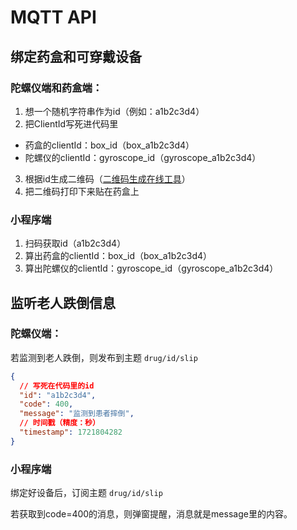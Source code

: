 # MQTT API

## 绑定药盒和可穿戴设备

### 陀螺仪端和药盒端：

1. 想一个随机字符串作为id（例如：a1b2c3d4）
2. 把ClientId写死进代码里
  - 药盒的clientId：box_id（box_a1b2c3d4）
  - 陀螺仪的clientId：gyroscope_id（gyroscope_a1b2c3d4）
3. 根据id生成二维码（[二维码生成在线工具](https://cli.im/)）
4. 把二维码打印下来贴在药盒上

### 小程序端

1. 扫码获取id（a1b2c3d4）
2. 算出药盒的clientId：box_id（box_a1b2c3d4）
3. 算出陀螺仪的clientId：gyroscope_id（gyroscope_a1b2c3d4）

## 监听老人跌倒信息

### 陀螺仪端：

若监测到老人跌倒，则发布到主题 `drug/id/slip`

```json
{
  // 写死在代码里的id
  "id": "a1b2c3d4",
  "code": 400,
  "message": "监测到患者摔倒",
  // 时间戳（精度：秒）
  "timestamp": 1721804282
}
```

### 小程序端

绑定好设备后，订阅主题 `drug/id/slip`

若获取到code=400的消息，则弹窗提醒，消息就是message里的内容。
